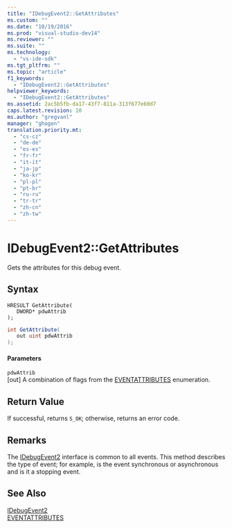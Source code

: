 ```yaml
---
title: "IDebugEvent2::GetAttributes"
ms.custom: ""
ms.date: "10/19/2016"
ms.prod: "visual-studio-dev14"
ms.reviewer: ""
ms.suite: ""
ms.technology: 
  - "vs-ide-sdk"
ms.tgt_pltfrm: ""
ms.topic: "article"
f1_keywords: 
  - "IDebugEvent2::GetAttributes"
helpviewer_keywords: 
  - "IDebugEvent2::GetAttributes"
ms.assetid: 2ac5b5fb-da17-43f7-811a-313f677e60d7
caps.latest.revision: 10
ms.author: "gregvanl"
manager: "ghogen"
translation.priority.mt: 
  - "cs-cz"
  - "de-de"
  - "es-es"
  - "fr-fr"
  - "it-it"
  - "ja-jp"
  - "ko-kr"
  - "pl-pl"
  - "pt-br"
  - "ru-ru"
  - "tr-tr"
  - "zh-cn"
  - "zh-tw"
---
```

# IDebugEvent2::GetAttributes
Gets the attributes for this debug event.  
  
## Syntax  
  
```cpp#  
HRESULT GetAttribute(   
   DWORD* pdwAttrib  
);  
```  
  
```c#  
int GetAttribute(   
   out uint pdwAttrib  
);  
```  
  
#### Parameters  
 `pdwAttrib`  
 [out] A combination of flags from the [EVENTATTRIBUTES](../extensibility-debugger-reference/eventattributes.md) enumeration.  
  
## Return Value  
 If successful, returns `S_OK`; otherwise, returns an error code.  
  
## Remarks  
 The [IDebugEvent2](../extensibility-debugger-reference/idebugevent2.md) interface is common to all events. This method describes the type of event; for example, is the event synchronous or asynchronous and is it a stopping event.  
  
## See Also  
 [IDebugEvent2](../extensibility-debugger-reference/idebugevent2.md)   
 [EVENTATTRIBUTES](../extensibility-debugger-reference/eventattributes.md)